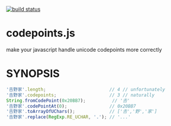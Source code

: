 [![build status](https://secure.travis-ci.org/dankogai/js-codepoints.png)](http://travis-ci.org/dankogai/js-codepoints)

codepoints.js
=============

make your javascript handle unicode codepoints more correctly

SYNOPSIS
========
````javascript
'𠮷野家'.length;                        // 4 // unfortunately
'𠮷野家'.codepoints;                    // 3 // naturally
String.fromCodePoint(0x20BB7);          // '𠮷'
'𠮷野家'.codePointAt(0);                // 0x20BB7
'𠮷野家'.toArrayOfUChars();             // ['𠮷','野','家']
'𠮷野家'.replace(RegExp.RE_UCHAR, '.'); // '...'
````
